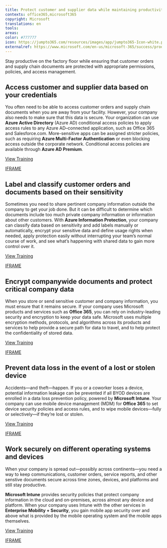 ```yaml
---
title: Protect customer and supplier data while maintaining productivity
contexts: office365,microsoft365
copyright: Microsoft
translations: en
tools: 
areas: 
color: #777777
icon: https://jumpto365.com/resources/images/app/jumpto365-Icon-white.png
externalref: https://www.microsoft.com/en-us/microsoft-365/success/productivitylibrary/protect-customer-and-supplier-data-while-maintaining-productivity
---
```

Stay productive on the factory floor while ensuring that customer orders and supply chain documents are protected with appropriate permissions, policies, and access management.


## Access customer and supplier data based on your credentials

You often need to be able to access customer orders and supply chain documents when you are away from your facility. However, your company also needs to make sure that this data is secure. Your organization can use **Azure Active Directory** (Azure AD) conditional access policies to apply access rules to any Azure AD–connected application, such as Office 365 and Salesforce.com. More-sensitive apps can be assigned stricter policies, such as requiring **Azure Multi-Factor Authentication** or even blocking access outside the corporate network. Conditional access policies are available through **Azure AD Premium**.

[View Training](https://docs.microsoft.com/azure/active-directory/active-directory-conditional-access)

[IFRAME](https://www.microsoft.com/en-us/videoplayer/embed/RE1TUcU)

## Label and classify customer orders and documents based on their sensitivity

Sometimes you need to share pertinent company information outside the company to get your job done. But it can be difficult to determine which documents include too much private company information or information about other customers. With **Azure Information Protection**, your company can classify data based on sensitivity and add labels manually or automatically, encrypt your sensitive data and define usage rights when needed, apply protection easily without interrupting your team’s normal course of work, and see what’s happening with shared data to gain more control over it.

[View Training](https://docs.microsoft.com/enterprise-mobility-security/solutions/infoprotect-secure-classify-scenario)

[IFRAME](https://www.microsoft.com/en-us/videoplayer/embed/RE1UK8U)

## Encrypt companywide documents and protect critical company data

When you store or send sensitive customer and company information, you must ensure that it remains secure. If your company uses Microsoft products and services such as **Office 365**, you can rely on industry-leading security and encryption to keep your data safe. Microsoft uses multiple encryption methods, protocols, and algorithms across its products and services to help provide a secure path for data to travel, and to help protect the confidentiality of stored data.

[View Training](https://support.office.com/article/Encryption-in-Office-365-0A322724-08CA-43DB-B69A-AFBFA20484CD)

[IFRAME](https://www.microsoft.com/en-us/videoplayer/embed/RE1TmqW)

## Prevent data loss in the event of a lost or stolen device

Accidents—and theft—happen. If you or a coworker loses a device, potential information leakage can be prevented if all BYOD devices are enrolled in a data loss prevention policy, powered by **Microsoft** **Intune**. Your company can use mobile device management (MDM) for **Office 365** to set device security policies and access rules, and to wipe mobile devices—fully or selectively—if they’re lost or stolen.

[View Training](https://support.office.com/article/Choose-between-MDM-for-Office-365-and-Microsoft-Intune-c93d9ab9-efb2-4349-9b93-30c30562ee22)

[IFRAME](https://www.microsoft.com/en-us/videoplayer/embed/RE1UCle)

## Work securely on different operating systems and devices

When your company is spread out—possibly across continents—you need a way to keep communications, customer orders, service reports, and other senstive documents secure across time zones, devices, and platforms and still stay productive.

**Microsoft Intune** provides security policies that protect company information in the cloud and on-premises, across almost any device and platform. When your company uses Intune with the other services in **Enterprise Mobility + Security**, you gain mobile app security over and above what is provided by the mobile operating system and the mobile apps themselves.

[View Training](https://docs.microsoft.com/intune/planning-guide)

[IFRAME](https://www.microsoft.com/en-us/videoplayer/embed/RE1UKgv)

